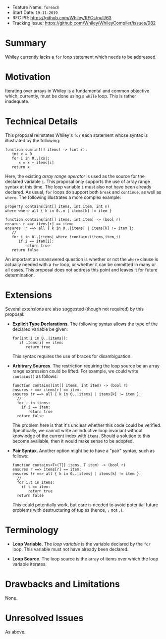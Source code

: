 - Feature Name: `foreach`
- Start Date: `19-11-2019`
- RFC PR: https://github.com/Whiley/RFCs/pull/63
- Tracking Issue: https://github.com/Whiley/WhileyCompiler/issues/982

# Summary

Whiley currently lacks a `for` loop statement which needs to be
addressed.

# Motivation

Iterating over arrays in Whiley is a fundamental and common objective
which, currently, must be done using a `while` loop.  This is rather
inadequate.

# Technical Details

This proposal reinstates Whiley's `for` each statement whose syntax is
illustrated by the following:

```
function sum(int[] items) -> (int r):
   int x = 0
   for i in 0..|xs|:
      x = x + items[i]
   return x
```

Here, the existing _array range operator_ is used as the source for
the declared variable `i`.  This proposal only supports the use of
array range syntax at this time.  The loop variable `i` must also not
have been already declared.  As usual, `for` loops do support both
`break` and `continue`, as well as `where`.  The following illustrates
a more complex example:

```
property contains(int[] items, int item, int n)
where where all { k in 0..n | items[k] != item }

function contains(int[] items, int item) -> (bool r)
ensures r ==> items[r] == item:
ensures !r ==> all { k in 0..|items| | items[k] != item }:
   //
   for i in 0..|items| where !contains(items,item,i)   
      if i == item[i]:
         return true
   return false
```

An important an unanswered question is whether or not the `where`
clause is actually needed with a `for` loop, or whether it can be
ommitted in many or all cases.  This proposal does not address this
point and leaves it for future determination.

# Extensions

Several extensions are also suggested (though not required) by this
proposal:

* **Explicit Type Declarations**.  The following syntax allows the type
    of the declared variable be given:

  ```
  for(int i in 0..|items|):
     if items[i] == item:
        return true
  ```

  This syntax requires the use of braces for disambiguation.

* **Arbitrary Sources**.  The restriction requiring the loop source be
    an array range expression could be lifted.  For example, we could
    write `contains()` as follows:
  ```
  function contains(int[] items, int item) -> (bool r)
  ensures r ==> items[r] == item:
  ensures !r ==> all { k in 0..|items| | items[k] != item }:
    //
    for i in items:
      if i == item:
         return true
    return false
  ```
  The problem here is that it's unclear whether this code could be
  verified.  Specifically, we cannot write an inductive loop invariant
  without knowledge of the current index with `items`.  Should a
  solution to this become available, then it would make sense to be
  adopted.
  
* **Pair Syntax**.  Another option might be to have a "pair" syntax,
  such as follows: 
  ```
  function contains<T>(T[] items, T item) -> (bool r)
  ensures r ==> items[r] == item:
  ensures !r ==> all { k in 0..|items| | items[k] != item }:
    //
    for i;t in items:
      if t == item:
         return true
    return false
  ```
  This could potentially work, but care is needed to avoid potential
  future problems with destructuring of tuples (hence, `;` not `,`).
  
# Terminology

* **Loop Variable**.  The _loop variable_ is the variable declared by
    the `for` loop.  This variable must not have already been
    declared.

* **Loop Source**.  The loop source is the array of items over which
    the loop variable iterates.

# Drawbacks and Limitations

None.

# Unresolved Issues

As above.
